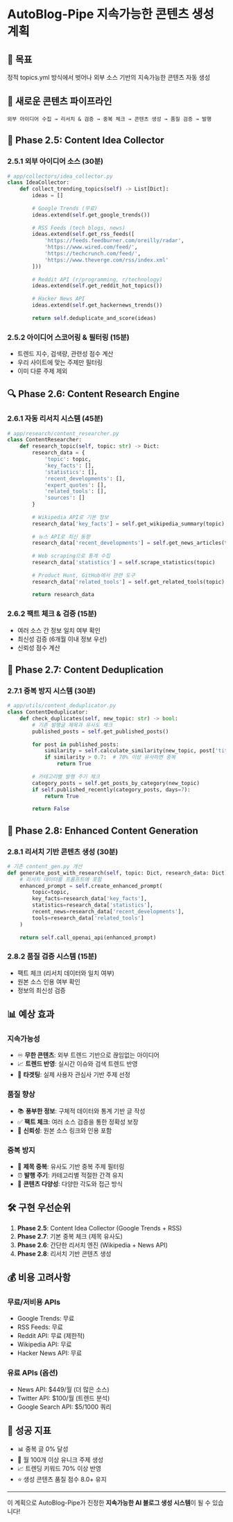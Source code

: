 # AutoBlog-Pipe 지속가능한 콘텐츠 생성 계획

## 🎯 목표
정적 topics.yml 방식에서 벗어나 외부 소스 기반의 지속가능한 콘텐츠 자동 생성

## 🔄 새로운 콘텐츠 파이프라인

```
외부 아이디어 수집 → 리서치 & 검증 → 중복 체크 → 콘텐츠 생성 → 품질 검증 → 발행
```

## 📡 Phase 2.5: Content Idea Collector

### 2.5.1 외부 아이디어 소스 (30분)
```python
# app/collectors/idea_collector.py
class IdeaCollector:
    def collect_trending_topics(self) -> List[Dict]:
        ideas = []
        
        # Google Trends (무료)
        ideas.extend(self.get_google_trends())
        
        # RSS Feeds (tech blogs, news)
        ideas.extend(self.get_rss_feeds([
            'https://feeds.feedburner.com/oreilly/radar',
            'https://www.wired.com/feed/',
            'https://techcrunch.com/feed/',
            'https://www.theverge.com/rss/index.xml'
        ]))
        
        # Reddit API (r/programming, r/technology)
        ideas.extend(self.get_reddit_hot_topics())
        
        # Hacker News API
        ideas.extend(self.get_hackernews_trends())
        
        return self.deduplicate_and_score(ideas)
```

### 2.5.2 아이디어 스코어링 & 필터링 (15분)
- 트렌드 지수, 검색량, 관련성 점수 계산
- 우리 사이트에 맞는 주제만 필터링
- 이미 다룬 주제 제외

## 🔍 Phase 2.6: Content Research Engine

### 2.6.1 자동 리서치 시스템 (45분)
```python
# app/research/content_researcher.py
class ContentResearcher:
    def research_topic(self, topic: str) -> Dict:
        research_data = {
            'topic': topic,
            'key_facts': [],
            'statistics': [],
            'recent_developments': [],
            'expert_quotes': [],
            'related_tools': [],
            'sources': []
        }
        
        # Wikipedia API로 기본 정보
        research_data['key_facts'] = self.get_wikipedia_summary(topic)
        
        # 뉴스 API로 최신 동향
        research_data['recent_developments'] = self.get_news_articles(topic)
        
        # Web scraping으로 통계 수집
        research_data['statistics'] = self.scrape_statistics(topic)
        
        # Product Hunt, GitHub에서 관련 도구
        research_data['related_tools'] = self.get_related_tools(topic)
        
        return research_data
```

### 2.6.2 팩트 체크 & 검증 (15분)
- 여러 소스 간 정보 일치 여부 확인
- 최신성 검증 (6개월 이내 정보 우선)
- 신뢰성 점수 계산

## 🚫 Phase 2.7: Content Deduplication

### 2.7.1 중복 방지 시스템 (30분)
```python
# app/utils/content_deduplicator.py
class ContentDeduplicator:
    def check_duplicates(self, new_topic: str) -> bool:
        # 기존 발행글 제목과 유사도 체크
        published_posts = self.get_published_posts()
        
        for post in published_posts:
            similarity = self.calculate_similarity(new_topic, post['title'])
            if similarity > 0.7:  # 70% 이상 유사하면 중복
                return True
        
        # 카테고리별 발행 주기 체크
        category_posts = self.get_posts_by_category(new_topic)
        if self.published_recently(category_posts, days=7):
            return True
            
        return False
```

## 🔄 Phase 2.8: Enhanced Content Generation

### 2.8.1 리서치 기반 콘텐츠 생성 (30분)
```python
# 기존 content_gen.py 개선
def generate_post_with_research(self, topic: Dict, research_data: Dict) -> str:
    # 리서치 데이터를 프롬프트에 포함
    enhanced_prompt = self.create_enhanced_prompt(
        topic=topic,
        key_facts=research_data['key_facts'],
        statistics=research_data['statistics'],
        recent_news=research_data['recent_developments'],
        tools=research_data['related_tools']
    )
    
    return self.call_openai_api(enhanced_prompt)
```

### 2.8.2 품질 검증 시스템 (15분)
- 팩트 체크 (리서치 데이터와 일치 여부)
- 원본 소스 인용 여부 확인
- 정보의 최신성 검증

## 📊 예상 효과

### 지속가능성
- ♾️ **무한 콘텐츠**: 외부 트렌드 기반으로 끊임없는 아이디어
- 📈 **트렌드 반영**: 실시간 이슈와 검색 트렌드 반영
- 🎯 **타겟팅**: 실제 사용자 관심사 기반 주제 선정

### 품질 향상
- 📚 **풍부한 정보**: 구체적 데이터와 통계 기반 글 작성
- ✅ **팩트 체크**: 여러 소스 검증을 통한 정확성 보장
- 🔗 **신뢰성**: 원본 소스 링크와 인용 포함

### 중복 방지
- 🚫 **제목 중복**: 유사도 기반 중복 주제 필터링
- ⏰ **발행 주기**: 카테고리별 적절한 간격 유지
- 📝 **콘텐츠 다양성**: 다양한 각도와 접근 방식

## 🛠 구현 우선순위

1. **Phase 2.5**: Content Idea Collector (Google Trends + RSS)
2. **Phase 2.7**: 기본 중복 체크 (제목 유사도)
3. **Phase 2.6**: 간단한 리서치 엔진 (Wikipedia + News API)
4. **Phase 2.8**: 리서치 기반 콘텐츠 생성

## 💰 비용 고려사항

### 무료/저비용 APIs
- Google Trends: 무료
- RSS Feeds: 무료
- Reddit API: 무료 (제한적)
- Wikipedia API: 무료
- Hacker News API: 무료

### 유료 APIs (옵션)
- News API: $449/월 (더 많은 소스)
- Twitter API: $100/월 (트렌드 분석)
- Google Search API: $5/1000 쿼리

## 🎯 성공 지표
- 📊 중복 글 0% 달성
- 🔄 월 100개 이상 유니크 주제 생성
- 📈 트렌딩 키워드 70% 이상 반영
- ⭐ 생성 콘텐츠 품질 점수 8.0+ 유지

---

이 계획으로 AutoBlog-Pipe가 진정한 **지속가능한 AI 블로그 생성 시스템**이 될 수 있습니다!